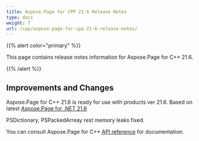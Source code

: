 ```yaml
---
title: Aspose.Page for CPP 21.6 Release Notes
type: docs
weight: 7
url: /cpp/aspose-page-for-cpp-21-6-release-notes/
---
```


{{% alert color="primary" %}}

This page contains release notes information for Aspose.Page for C++ 21.6.

{{% /alert %}}
## **Improvements and Changes**
Aspose.Page for C++ 21.6 is ready for use with products ver 21.6. Based on latest [Aspose.Page for .NET 21.6](/page/net/aspose-page-for-net-21-6-release-notes/)

PSDictionary, PSPackedArreay rest memory leaks fixed.

You can consult Aspose.Page for C++ [API reference](https://apireference.aspose.com/cpp/page/) for documentation.
